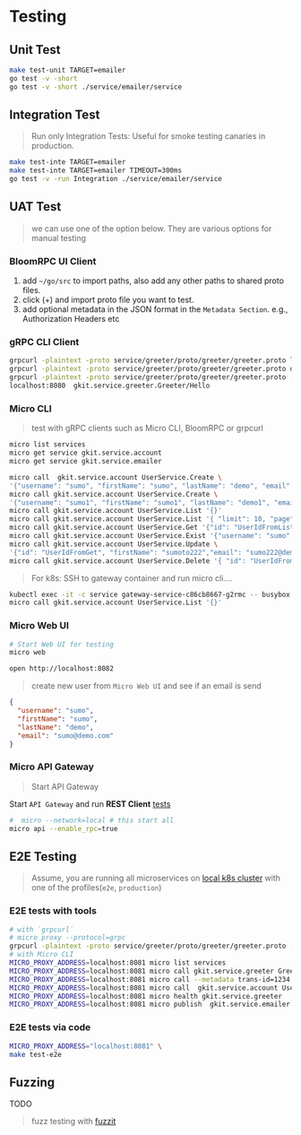 # Testing

## Unit Test

```bash
make test-unit TARGET=emailer
go test -v -short
go test -v -short ./service/emailer/service
```

## Integration Test

> Run only Integration Tests: Useful for smoke testing canaries in production.

```bash
make test-inte TARGET=emailer
make test-inte TARGET=emailer TIMEOUT=300ms
go test -v -run Integration ./service/emailer/service
```

## UAT Test

> we can use one of the option below. They are various options for manual testing

### BloomRPC UI Client

1. add `~/go/src` to import paths, also add any other paths to shared proto files.
2. click (+) and import proto file you want to test.
3. add optional metadata in the JSON format in the `Metadata Section`. e.g., Authorization Headers etc

### gRPC CLI Client

```bash
grpcurl -plaintext -proto service/greeter/proto/greeter/greeter.proto list
grpcurl -plaintext -proto service/greeter/proto/greeter/greeter.proto describe
grpcurl -plaintext -proto service/greeter/proto/greeter/greeter.proto -d '{"name": "sumo"}' \
localhost:8080  gkit.service.greeter.Greeter/Hello
```

### Micro CLI

> test with gRPC clients such as Micro CLI, BloomRPC or grpcurl

```bash
micro list services
micro get service gkit.service.account
micro get service gkit.service.emailer
```

```bash
micro call  gkit.service.account UserService.Create \
'{"username": "sumo", "firstName": "sumo", "lastName": "demo", "email": "sumo@demo.com"}'
micro call gkit.service.account UserService.Create \
'{"username": "sumo1", "firstName": "sumo1", "lastName": "demo1", "email": "sumo1@demo.com"}'
micro call gkit.service.account UserService.List '{}'
micro call gkit.service.account UserService.List '{ "limit": 10, "page": 1}'
micro call gkit.service.account UserService.Get '{"id": "UserIdFromList"}'
micro call gkit.service.account UserService.Exist '{"username": "sumo", "email": "sumo@demo.com"}'
micro call gkit.service.account UserService.Update \
'{"id": "UserIdFromGet", "firstName": "sumoto222","email": "sumo222@demo.com"}'
micro call gkit.service.account UserService.Delete '{ "id": "UserIdFromGet" }'
```

> For k8s: SSH to gateway container and run micro cli....

```bash
kubectl exec -it -c service gateway-service-c86cb8667-g2rmc -- busybox sh
micro call gkit.service.account UserService.List '{}'
```

### Micro Web UI

```bash
# Start Web UI for testing
micro web

open http://localhost:8082
```

> create new user from `Micro Web UI` and see if an email is send

```json
{
  "username": "sumo",
  "firstName": "sumo",
  "lastName": "demo",
  "email": "sumo@demo.com"
}
```

### Micro API Gateway

> Start API Gateway

Start `API Gateway` and run **REST Client** [tests](../e2e/test-rest-api.http)

```bash
#  micro --network=local # this start all
micro api --enable_rpc=true
```

## E2E Testing

> Assume, you are running all microservices on [local k8s cluster](../e2e/README.md) with one of the profiles(`e2e`, `production`)

### E2E tests with tools

```bash
# with `grpcurl`
# micro proxy --protocol=grpc
grpcurl -plaintext -proto service/greeter/proto/greeter/greeter.proto -d '{"name": "sumo"}' localhost:8081  gkit.service.greeter.GreeterService/Hello
# with Micro CLI
MICRO_PROXY_ADDRESS=localhost:8081 micro list services
MICRO_PROXY_ADDRESS=localhost:8081 micro call gkit.service.greeter GreeterService.Hello  '{"name": "John"}'
MICRO_PROXY_ADDRESS=localhost:8081 micro call --metadata trans-id=1234 gkit.service.greeter GreeterService.Hello  '{"name": "John"}'
MICRO_PROXY_ADDRESS=localhost:8081 micro call  gkit.service.account UserService.List '{}'
MICRO_PROXY_ADDRESS=localhost:8081 micro health gkit.service.greeter
MICRO_PROXY_ADDRESS=localhost:8081 micro publish  gkit.service.emailer  '{ "to" : "sumo@demo.com", "from": "demo@sumo.com", "subject": "sub", "body": "mybody" }'
```

### E2E tests via code

```bash
MICRO_PROXY_ADDRESS="localhost:8081" \
make test-e2e
```

## Fuzzing

TODO

> fuzz testing with [fuzzit](https://fuzzit.dev/2019/10/02/how-to-fuzz-go-code-with-go-fuzz-continuously/)
